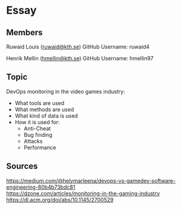 # Essay
## Members
Ruwaid Louis (ruwaid@kth.se)
GitHub Username: ruwaid4

Henrik Mellin (hmellin@kth.se)
GitHub Username: hmellin97

## Topic
DevOps monitoring in the video games industry: 
* What tools are used
* What methods are used
* What kind of data is used
* How it is used for: 
  * Anti-Cheat
  * Bug finding
  * Attacks
  * Performance

## Sources
https://medium.com/@helymarleena/devops-vs-gamedev-software-engineering-80b4b73bdc81 </br>
https://dzone.com/articles/monitoring-in-the-gaming-industry </br>
https://dl.acm.org/doi/abs/10.1145/2700529